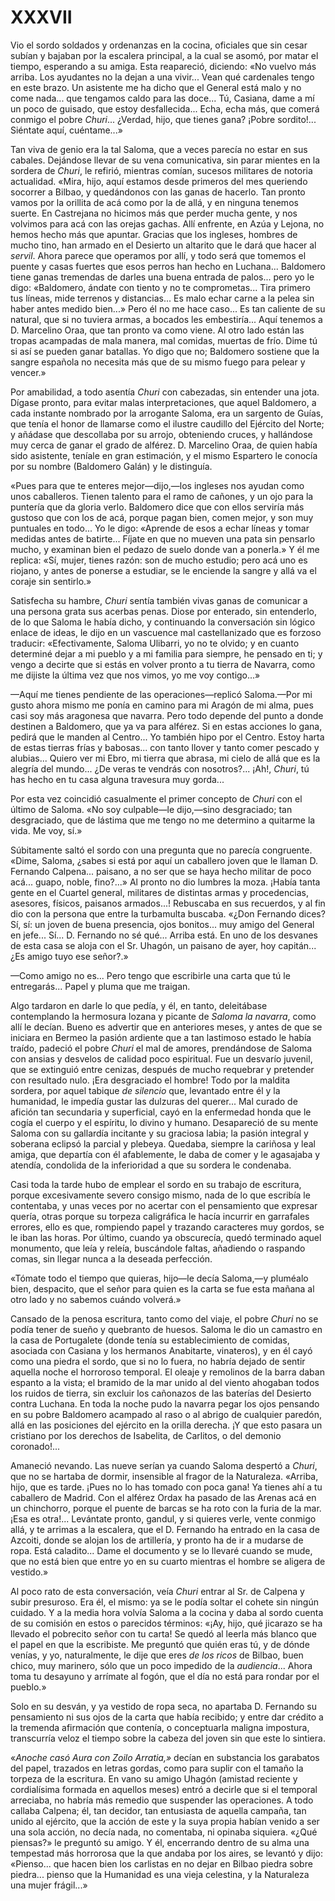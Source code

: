 # XXXVII

Vio el sordo soldados y ordenanzas en la cocina, oficiales que sin cesar subían
y bajaban por la escalera principal, a la cual se asomó, por matar el tiempo,
esperando a su amiga. Esta reapareció, diciendo: «No vuelvo más arriba. Los
ayudantes no la dejan a una vivir... Vean qué cardenales tengo en este brazo.
Un asistente me ha dicho que el General está malo y no come nada... que
tengamos caldo para las doce... Tú, Casiana, dame a mí un poco de guisado, que
estoy desfallecida... Echa, echa más, que comerá conmigo el pobre *Churi*...
¿Verdad, hijo, que tienes gana? ¡Pobre sordito!... Siéntate aquí, cuéntame...»

Tan viva de genio era la tal Saloma, que a veces parecía no estar en sus
cabales. Dejándose llevar de su vena comunicativa, sin parar mientes en la
sordera de *Churi*, le refirió, mientras comían, sucesos militares de notoria
actualidad. «Mira, hijo, aquí estamos desde primeros del mes queriendo socorrer
a Bilbao, y quedándonos con las ganas de hacerlo. Tan pronto vamos por la
orillita de acá como por la de allá, y en ninguna tenemos suerte. En Castrejana
no hicimos más que perder mucha gente, y nos volvimos para acá con las orejas
gachas. Allí enfrente, en Azúa y Lejona, no hemos hecho más que apuntar.
Gracias que los ingleses, hombres de mucho tino, han armado en el Desierto un
altarito que le dará que hacer al *servil*. Ahora parece que operamos por allí,
y todo será que tomemos el puente y casas fuertes que esos perros han hecho en
Luchana... Baldomero tiene ganas tremendas de darles una buena entrada de
palos... pero yo le digo: «Baldomero, ándate con tiento y no te comprometas...
Tira primero tus líneas, mide terrenos y distancias... Es malo echar carne a la
pelea sin haber antes medido bien...» Pero él no me hace caso... Es tan
caliente de su natural, que si no tuviera armas, a bocados les embestiría...
Aquí tenemos a D. Marcelino Oraa, que tan pronto va como viene. Al otro lado
están las tropas acampadas de mala manera, mal comidas, muertas de frío. Dime
tú si así se pueden ganar batallas. Yo digo que no; Baldomero sostiene que la
sangre española no necesita más que de su mismo fuego para pelear y vencer.»

Por amabilidad, a todo asentía *Churi* con cabezadas, sin entender una jota.
Dígase pronto, para evitar malas interpretaciones, que aquel Baldomero, a cada
instante nombrado por la arrogante Saloma, era un sargento de Guías, que tenía
el honor de llamarse como el ilustre caudillo del Ejército del Norte; y añádase
que descollaba por su arrojo, obteniendo cruces, y hallándose muy cerca de
ganar el grado de alférez. D. Marcelino Oraa, de quien había sido asistente,
teníale en gran estimación, y el mismo Espartero le conocía por su nombre
(Baldomero Galán) y le distinguía.

«Pues para que te enteres mejor—dijo,—los ingleses nos ayudan como unos
caballeros. Tienen talento para el ramo de cañones, y un ojo para la puntería
que da gloria verlo. Baldomero dice que con ellos serviría más gustoso que con
los de acá, porque pagan bien, comen mejor, y son muy puntuales en todo... Yo
le digo: «Aprende de esos a echar líneas y tomar medidas antes de batirte...
Fíjate en que no mueven una pata sin pensarlo mucho, y examinan bien el pedazo
de suelo donde van a ponerla.» Y él me replica: «Sí, mujer, tienes razón: son
de mucho estudio; pero acá uno es riojano, y antes de ponerse a estudiar, se le
enciende la sangre y allá va el coraje sin sentirlo.»

Satisfecha su hambre, *Churi* sentía también vivas ganas de comunicar a una
persona grata sus acerbas penas. Diose por enterado, sin entenderlo, de lo que
Saloma le había dicho, y continuando la conversación sin lógico enlace de
ideas, le dijo en un vascuence mal castellanizado que es forzoso traducir:
«Efectivamente, Saloma Ulibarri, yo no te olvido; y en cuanto determiné dejar
a mi pueblo y a mi familia para siempre, he pensado en ti; y vengo a decirte
que si estás en volver pronto a tu tierra de Navarra, como me dijiste la última
vez que nos vimos, yo me voy contigo...»

—Aquí me tienes pendiente de las operaciones—replicó Saloma.—Por mi gusto ahora
mismo me ponía en camino para mi Aragón de mi alma, pues casi soy más aragonesa
que navarra. Pero todo depende del punto a donde destinen a Baldomero, que ya
va para alférez. Si en estas acciones lo gana, pedirá que le manden al
Centro... Yo también hipo por el Centro. Estoy harta de estas tierras frías
y babosas... con tanto llover y tanto comer pescado y alubias... Quiero ver mi
Ebro, mi tierra que abrasa, mi cielo de allá que es la alegría del mundo... ¿De
veras te vendrás con nosotros?... ¡Ah!, *Churi*, tú has hecho en tu casa alguna
travesura muy gorda...

Por esta vez coincidió casualmente el primer concepto de *Churi* con el último
de Saloma. «No soy culpable—le dijo,—sino desgraciado; tan desgraciado, que de
lástima que me tengo no me determino a quitarme la vida. Me voy, sí.»

Súbitamente saltó el sordo con una pregunta que no parecía congruente. «Dime,
Saloma, ¿sabes si está por aquí un caballero joven que le llaman D. Fernando
Calpena... paisano, a no ser que se haya hecho militar de poco acá... guapo,
noble, fino?...» Al pronto no dio lumbres la moza. ¡Había tanta gente en el
Cuartel general, militares de distintas armas y procedencias, asesores,
físicos, paisanos armados...! Rebuscaba en sus recuerdos, y al fin dio con la
persona que entre la turbamulta buscaba. «¿Don Fernando dices? Sí, sí: un joven
de buena presencia, ojos bonitos... muy amigo del General en jefe... Sí... D.
Fernando no sé qué... Arriba está. En uno de los desvanes de esta casa se aloja
con el Sr. Uhagón, un paisano de ayer, hoy capitán... ¿Es amigo tuyo ese
señor?.»

—Como amigo no es... Pero tengo que escribirle una carta que tú le
entregarás... Papel y pluma que me traigan.

Algo tardaron en darle lo que pedía, y él, en tanto, deleitábase contemplando
la hermosura lozana y picante de *Saloma la navarra*, como allí le decían.
Bueno es advertir que en anteriores meses, y antes de que se iniciara en Bermeo
la pasión ardiente que a tan lastimoso estado le había traído, padeció el pobre
*Churi* el mal de amores, prendándose de Saloma con ansias y desvelos de
calidad poco espiritual. Fue un desvarío juvenil, que se extinguió entre
cenizas, después de mucho requebrar y pretender con resultado nulo. ¡Era
desgraciado el hombre! Todo por la maldita sordera, por aquel tabique *de
silencio* que, levantado entre él y la humanidad, le impedía gustar las
dulzuras del querer... Mal curado de afición tan secundaria y superficial, cayó
en la enfermedad honda que le cogía el cuerpo y el espíritu, lo divino
y humano. Desapareció de su mente Saloma con su gallardía incitante y su
graciosa labia; la pasión integral y soberana eclipsó la parcial y plebeya.
Quedaba, siempre la cariñosa y leal amiga, que departía con él afablemente, le
daba de comer y le agasajaba y atendía, condolida de la inferioridad a que su
sordera le condenaba.

Casi toda la tarde hubo de emplear el sordo en su trabajo de escritura, porque
excesivamente severo consigo mismo, nada de lo que escribía le contentaba,
y unas veces por no acertar con el pensamiento que expresar quería, otras
porque su torpeza caligráfica le hacía incurrir en garrafales errores, ello es
que, rompiendo papel y trazando caracteres muy gordos, se le iban las horas.
Por último, cuando ya obscurecía, quedó terminado aquel monumento, que leía
y releía, buscándole faltas, añadiendo o raspando comas, sin llegar nunca a la
deseada perfección.

«Tómate todo el tiempo que quieras, hijo—le decía Saloma,—y pluméalo bien,
despacito, que el señor para quien es la carta se fue esta mañana al otro lado
y no sabemos cuándo volverá.»

Cansado de la penosa escritura, tanto como del viaje, el pobre *Churi* no se
podía tener de sueño y quebranto de huesos. Saloma le dio un camastro en la
casa de Portugalete (donde tenía su establecimiento de comidas, asociada con
Casiana y los hermanos Anabitarte, vinateros), y en él cayó como una piedra el
sordo, que si no lo fuera, no habría dejado de sentir aquella noche el
horroroso temporal. El oleaje y remolinos de la barra daban espanto a la vista;
el bramido de la mar unido al del viento ahogaban todos los ruidos de tierra,
sin excluir los cañonazos de las baterías del Desierto contra Luchana. En toda
la noche pudo la navarra pegar los ojos pensando en su pobre Baldomero acampado
al raso o al abrigo de cualquier paredón, allá en las posiciones del ejército
en la orilla derecha. ¡Y que esto pasara un cristiano por los derechos de
Isabelita, de Carlitos, o del demonio coronado!...

Amaneció nevando. Las nueve serían ya cuando Saloma despertó a *Churi*, que no
se hartaba de dormir, insensible al fragor de la Naturaleza. «Arriba, hijo, que
es tarde. ¡Pues no lo has tomado con poca gana! Ya tienes ahí a tu caballero de
Madrid. Con el alférez Ordax ha pasado de las Arenas acá en un chinchorro,
porque el puente de barcas se ha roto con la furia de la mar. ¡Esa es otra!...
Levántate pronto, gandul, y si quieres verle, vente conmigo allá, y te arrimas
a la escalera, que el D. Fernando ha entrado en la casa de Azcoiti, donde se
alojan los de artillería, y pronto ha de ir a mudarse de ropa. Está caladito...
Dame el documento y se lo llevaré cuando se mude, que no está bien que entre yo
en su cuarto mientras el hombre se aligera de vestido.»

Al poco rato de esta conversación, veía *Churi* entrar al Sr. de Calpena
y subir presuroso. Era él, el mismo: ya se le podía soltar el cohete sin ningún
cuidado. Y a la media hora volvía Saloma a la cocina y daba al sordo cuenta de
su comisión en estos o parecidos términos: «¡Ay, hijo, qué jicarazo se ha
llevado el pobrecito señor con tu carta! Se quedó al leerla más blanco que el
papel en que la escribiste. Me preguntó que quién eras tú, y de dónde venías,
y yo, naturalmente, le dije que eres *de los ricos* de Bilbao, buen chico, muy
marinero, sólo que un poco impedido de la *audiencia*... Ahora toma tu desayuno
y arrímate al fogón, que el día no está para rondar por el pueblo.»

Solo en su desván, y ya vestido de ropa seca, no apartaba D. Fernando su
pensamiento ni sus ojos de la carta que había recibido; y entre dar crédito a
la tremenda afirmación que contenía, o conceptuarla maligna impostura,
transcurría veloz el tiempo sobre la cabeza del joven sin que este lo sintiera.

«*Anoche casó Aura con Zoilo Arratia,»* decían en substancia los garabatos del
papel, trazados en letras gordas, como para suplir con el tamaño la torpeza de
la escritura. En vano su amigo Uhagón (amistad reciente y cordialísima
formada en aquellos meses) entró a decirle que si el temporal arreciaba, no
habría más remedio que suspender las operaciones. A todo callaba Calpena;
él, tan decidor, tan entusiasta de aquella campaña, tan unido al ejército, que
la acción de este y la suya propia habían venido a ser una sola acción, no
decía nada, no comentaba, ni opinaba siquiera. «¿Qué piensas?» le preguntó
su amigo. Y él, encerrando dentro de su alma una tempestad más horrorosa
que la que andaba por los aires, se levantó y dijo: «Pienso... que hacen bien
los carlistas en no dejar en Bilbao piedra sobre piedra... pienso que la
Humanidad es una vieja celestina, y la Naturaleza una mujer frágil...»

